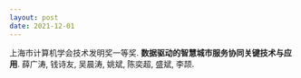 ```yaml
---
layout: post
date: 2021-12-01
---
```


上海市计算机学会技术发明奖一等奖. **数据驱动的智慧城市服务协同关键技术与应用**. 薛广涛, 钱诗友, 吴晨涛, 姚斌, 陈奕超, 盛斌, 李颉.